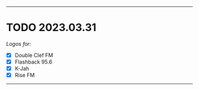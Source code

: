
***

# TODO 2023.03.31

_Logos for:_

- [x] Double Clef FM
- [x] Flashback 95.6
- [x] K-Jah
- [x] Rise FM

***
